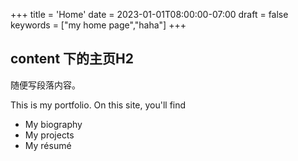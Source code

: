 +++
title = 'Home'
date = 2023-01-01T08:00:00-07:00
draft = false
keywords = ["my home page","haha"]
+++

## content 下的主页H2

随便写段落内容。

This is my portfolio.
On this site, you'll find

* My biography
* My projects
* My résumé
